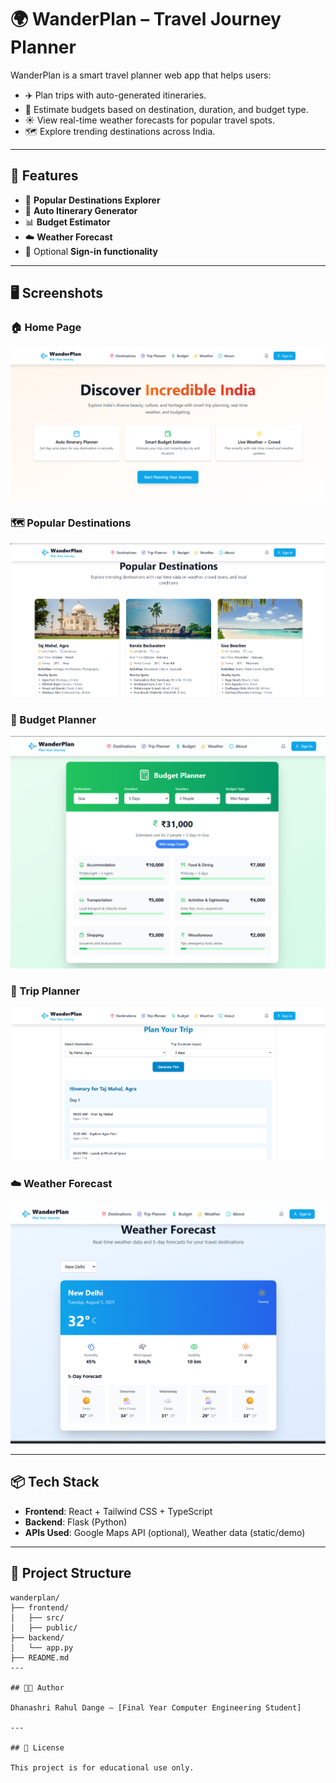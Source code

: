 
# 🌍 WanderPlan – Travel Journey Planner

WanderPlan is a smart travel planner web app that helps users:
- ✈️ Plan trips with auto-generated itineraries.
- 💸 Estimate budgets based on destination, duration, and budget type.
- ☀️ View real-time weather forecasts for popular travel spots.
- 🗺️ Explore trending destinations across India.

---

## 🚀 Features

- 📍 **Popular Destinations Explorer**
- 🧭 **Auto Itinerary Generator**
- 📊 **Budget Estimator**
- ☁️ **Weather Forecast**
- 🔐 Optional **Sign-in functionality**

---

## 🖥️ Screenshots

### 🏠 Home Page
![Main Page](./main%20page.png)

### 🗺️ Popular Destinations
![Destinations Page](./destinations%20page.png)

### 🧾 Budget Planner
![Budget Planner Page](./buget%20planner%20page.png)

### 📅 Trip Planner
![Trip Planner Page](./trip%20planner%20page.png)

### ☁️ Weather Forecast
![Weather Page](./weather%20page.png)

---

## 📦 Tech Stack

- **Frontend**: React + Tailwind CSS + TypeScript
- **Backend**: Flask (Python)
- **APIs Used**: Google Maps API (optional), Weather data (static/demo)

---

## 📂 Project Structure

```
wanderplan/
├── frontend/
│   ├── src/
│   ├── public/
├── backend/
│   └── app.py
├── README.md
---

## 👨‍💻 Author

Dhanashri Rahul Dange – [Final Year Computer Engineering Student]

---

## 📜 License

This project is for educational use only.
